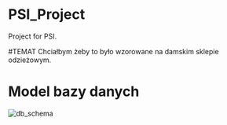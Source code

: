 # PSI_Project
Project for PSI.

#TEMAT
Chciałbym żeby to było wzorowane na damskim sklepie odzieżowym.


# Model bazy danych
![db_schema](https://user-images.githubusercontent.com/46679014/99663053-58379300-2a66-11eb-989a-2f2245a4890c.png)


